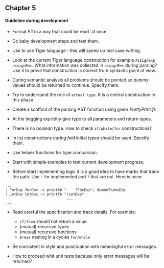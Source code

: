## Chapter 5

#### Guideline during development

- Format F# in a way that could be read 'at once'.

- Do baby development steps and test them.

- Use to use Tiger language - this will speed up test case writing.

- Look at the current Tiger language construction for example `AssignExp assignRec`.
  What information was collected in `assignRec` during parsing? Use it to prove
  that construction is correct from syntactic point of view.

- During semantic analysis all problems should be pointed so _dummy_ values
  should be returned to continue. Specify them.

- Try to understand the role of `actual type`. It is a central construction in
  this phase.

- Create a scaffold of the parsing AST function using given _PrettyPrint.fs_

- At the begging explicitly give type to all parameters and return types.

- There is no _boolean_ type. How to check `if/while/for` constructions?

- In list constructions during _fold_ initial types should be used. Specify them.

- Use helper functions for type comparison.

- Start with simple examples to test current development progress.

- Before start implementing logic it is a good idea to have
  marks that trace the path. Use `!` for implemented and `?` that are not.
  Here is mine:

```
...
| ForExp forRec -> printfn "    ?ForExp"; dummyTransExp
| LetExp letRec -> printfn "!LetExp"
                            ...
...
```
- Read careful the specification and track details. For example:
  * `if/then` should not return a value
  * (mutual) recursive types
  * (mutual) recursive functions
  * `break` nesting in a cycles `for/while`

- Be consistent in style and punctuation with meaningful error messages.

- How to proceed whit unit tests because only error messages will be returned?
